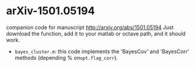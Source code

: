 # arXiv-1501.05194
companion code for manuscript http://arxiv.org/abs/1501.05194
Just download the function, add it to your matlab or octave path, and it should work.
 * `bayes_cluster.m`: this code implements the 'BayesCov' and 'BayesCorr' methods (depending
%   on`opt.flag_corr`). 
